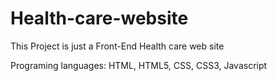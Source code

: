 # Health-care-website
This Project is just a Front-End Health care web site 

Programing languages:
HTML, HTML5, CSS, CSS3, Javascript
